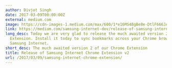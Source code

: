 ```yaml
---
author: Divjot Singh
date: 2017-03-09T00:00:00Z
external: medium.com
image: https://cdn-images-1.medium.com/max/600/1*e16MS4BgBe8e-DtlF666JA.png
link: https://medium.com/samsung-internet-dev/release-of-samsung-internet-chrome-extension-v2-644e7b97096e
long_desc: Today we are very glad to release the much awaited version 2 of our Chrome
  Extension. Install it today to sync bookmarks across your Chrome browser on PC and
  Samsung Internet.
short_desc: The much awaited version 2 of our Chrome Extension
title: Release of Samsung Internet Chrome Extension v2
url: /2017/03/09/samsung-internet-chrome-extension/
---
```


